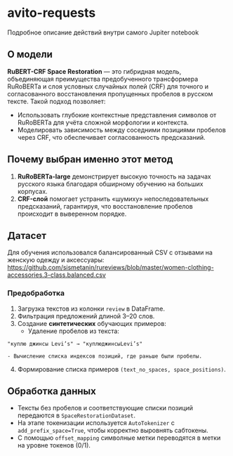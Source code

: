 # avito-requests

Подробное описание действий внутри самого Jupiter notebook

## О модели

**RuBERT-CRF Space Restoration** — это гибридная модель, объединяющая преимущества предобученного трансформера RuRoBERTa и слоя условных случайных полей (CRF) для точного и согласованного восстановления пропущенных пробелов в русском тексте. Такой подход позволяет:

- Использовать глубокие контекстные представления символов от RuRoBERTa для учёта сложной морфологии и контекста.
- Моделировать зависимость между соседними позициями пробелов через CRF, что обеспечивает согласованность предсказаний.


## Почему выбран именно этот метод

1. **RuRoBERTa-large** демонстрирует высокую точность на задачах русского языка благодаря обширному обучению на больших корпусах.
2. **CRF-слой** помогает устранить «шумиху» непоследовательных предсказаний, гарантируя, что восстановление пробелов происходит в выверенном порядке.

## Датасет

Для обучения использовался балансированный CSV с отзывами на женскую одежду и аксессуары:
https://github.com/sismetanin/rureviews/blob/master/women-clothing-accessories.3-class.balanced.csv

### Предобработка

1. Загрузка текстов из колонки `review` в DataFrame.
2. Фильтрация предложений длиной 3–20 слов.
3. Создание **синтетических** обучающих примеров:
    - Удаление пробелов из текста:

```
"куплю джинсы Levi’s" → "куплюджинсыLevi’s"
```

    - Вычисление списка индексов позиций, где раньше были пробелы.
4. Формирование списка примеров `(text_no_spaces, space_positions)`.

## Обработка данных

- Тексты без пробелов и соответствующие списки позиций передаются в `SpaceRestorationDataset`.
- На этапе токенизации используется `AutoTokenizer` с `add_prefix_space=True`, чтобы корректно выровнять сабтокены.
- С помощью `offset_mapping` символные метки переводятся в метки на уровне токенов (0/1).


